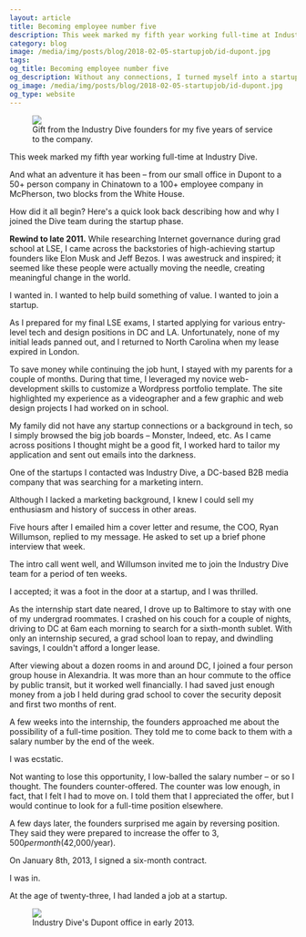 ```yaml
---
layout: article
title: Becoming employee number five
description: This week marked my fifth year working full-time at Industry Dive. And what an adventure it has been – from our small office in Dupont to a 50+ person company in Chinatown to a 100+ employee company in McPherson, two blocks from the White House. How did it all begin? Here's a quick look back describing how and why I joined the Dive team during the startup phase.
category: blog
image: /media/img/posts/blog/2018-02-05-startupjob/id-dupont.jpg
tags:
og_title: Becoming employee number five
og_description: Without any connections, I turned myself into a startup employee in 2013.
og_image: /media/img/posts/blog/2018-02-05-startupjob/id-dupont.jpg
og_type: website
---
```


<div class="full-frame">
	<figure>
		<img src="{{ site.url }}/media/img/posts/blog/2018-02-05-startupjob/watch-2.jpg">
		<figcaption>Gift from the Industry Dive founders for my five years of service to the company.</figcaption>
	</figure>
</div>

This week marked my fifth year working full-time at Industry Dive.

And what an adventure it has been – from our small office in Dupont to a 50+ person company in Chinatown to a 100+ employee company in McPherson, two blocks from the White House.

How did it all begin? Here's a quick look back describing how and why I joined the Dive team during the startup phase.

**Rewind to late 2011.** While researching Internet governance during grad school at LSE, I came across the backstories of high-achieving startup founders like Elon Musk and Jeff Bezos. I was awestruck and inspired; it seemed like these people were actually moving the needle, creating meaningful change in the world.

I wanted in. I wanted to help build something of value. I wanted to join a startup.

As I prepared for my final LSE exams, I started applying for various entry-level tech and design positions in DC and LA. Unfortunately, none of my initial leads panned out, and I returned to North Carolina when my lease expired in London.

To save money while continuing the job hunt, I stayed with my parents for a couple of months. During that time, I leveraged my novice web-development skills to customize a Wordpress portfolio template. The site highlighted my experience as a videographer and a few graphic and web design projects I had worked on in school.

My family did not have any startup connections or a background in tech, so I simply browsed the big job boards – Monster, Indeed, etc. As I came across positions I thought might be a good fit, I worked hard to tailor my application and sent out emails into the darkness.

One of the startups I contacted was Industry Dive, a DC-based B2B media company that was searching for a marketing intern.

Although I lacked a marketing background, I knew I could sell my enthusiasm and history of success in other areas.

Five hours after I emailed him a cover letter and resume, the COO, Ryan Willumson, replied to my message. He asked to set up a brief phone interview that week.

The intro call went well, and Willumson invited me to join the Industry Dive team for a period of ten weeks.

I accepted; it was a foot in the door at a startup, and I was thrilled.

As the internship start date neared, I drove up to Baltimore to stay with one of my undergrad roommates. I crashed on his couch for a couple of nights, driving to DC at 6am each morning to search for a sixth-month sublet. With only an internship secured, a grad school loan to repay, and dwindling savings, I couldn't afford a longer lease.

After viewing about a dozen rooms in and around DC, I joined a four person group house in Alexandria. It was more than an hour commute to the office by public transit, but it worked well financially. I had saved just enough money from a job I held during grad school to cover the security deposit and first two months of rent.

A few weeks into the internship, the founders approached me about the possibility of a full-time position. They told me to come back to them with a salary number by the end of the week.

I was ecstatic.

Not wanting to lose this opportunity, I low-balled the salary number – or so I thought. The founders counter-offered. The counter was low enough, in fact, that I felt I had to move on. I told them that I appreciated the offer, but I would continue to look for a full-time position elsewhere.

A few days later, the founders surprised me again by reversing position. They said they were prepared to increase the offer to $3,500 per month ($42,000/year).

On January 8th, 2013, I signed a six-month contract.

I was in. 

At the age of twenty-three, I had landed a job at a startup.

<div class="full-frame">
	<figure>
		<img src="{{ site.url }}/media/img/posts/blog/2018-02-05-startupjob/id-dupont.jpg">
		<figcaption>Industry Dive's Dupont office in early 2013.</figcaption>
	</figure>
</div>